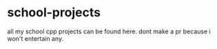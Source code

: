 # school-projects

all my school cpp projects can be found here.  dont make a pr because i won't entertain any.
